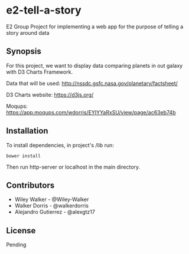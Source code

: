 # e2-tell-a-story
E2 Group Project for implementing a web app for the purpose of telling a story around data

## Synopsis

For this project, we want to display data comparing planets in out galaxy with D3 Charts Framework.

Data that will be used:
http://nssdc.gsfc.nasa.gov/planetary/factsheet/

D3 Charts website:
https://d3js.org/

Moqups:
https://app.moqups.com/wdorris/EYIYYaRxSU/view/page/ac63eb74b

## Installation

To install dependencies, in project's /lib run:
```
bower install
```
Then run http-server or localhost in the main directory.

## Contributors

* Wiley Walker - @Wiley-Walker
* Walker Dorris - @walkerdorris
* Alejandro Gutierrez - @alexgtz17

## License

Pending